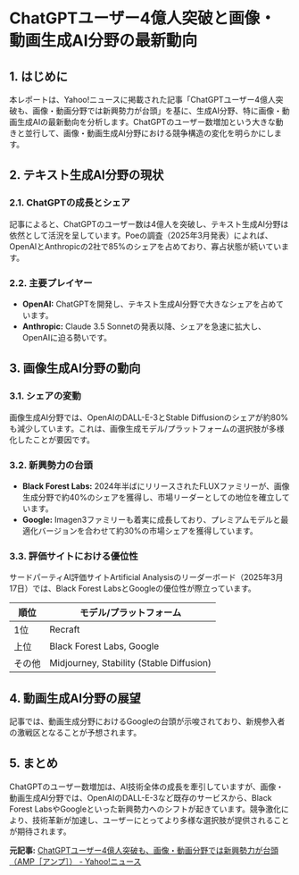 # ChatGPTユーザー4億人突破と画像・動画生成AI分野の最新動向

## 1. はじめに

本レポートは、Yahoo!ニュースに掲載された記事「ChatGPTユーザー4億人突破も、画像・動画分野では新興勢力が台頭」を基に、生成AI分野、特に画像・動画生成AIの最新動向を分析します。ChatGPTのユーザー数増加という大きな動きと並行して、画像・動画生成AI分野における競争構造の変化を明らかにします。

## 2. テキスト生成AI分野の現状

### 2.1. ChatGPTの成長とシェア

記事によると、ChatGPTのユーザー数は4億人を突破し、テキスト生成AI分野は依然として活況を呈しています。Poeの調査（2025年3月発表）によれば、OpenAIとAnthropicの2社で85%のシェアを占めており、寡占状態が続いています。

### 2.2. 主要プレイヤー

* **OpenAI:** ChatGPTを開発し、テキスト生成AI分野で大きなシェアを占めています。
* **Anthropic:** Claude 3.5 Sonnetの発表以降、シェアを急速に拡大し、OpenAIに迫る勢いです。

## 3. 画像生成AI分野の動向

### 3.1. シェアの変動

画像生成AI分野では、OpenAIのDALL-E-3とStable Diffusionのシェアが約80%も減少しています。これは、画像生成モデル/プラットフォームの選択肢が多様化したことが要因です。

### 3.2. 新興勢力の台頭

* **Black Forest Labs:** 2024年半ばにリリースされたFLUXファミリーが、画像生成分野で約40%のシェアを獲得し、市場リーダーとしての地位を確立しています。
* **Google:** Imagen3ファミリーも着実に成長しており、プレミアムモデルと最適化バージョンを合わせて約30%の市場シェアを獲得しています。

### 3.3. 評価サイトにおける優位性

サードパーティAI評価サイトArtificial Analysisのリーダーボード（2025年3月17日）では、Black Forest LabsとGoogleの優位性が際立っています。

| 順位 | モデル/プラットフォーム |
|---|---|
| 1位 | Recraft |
| 上位 | Black Forest Labs, Google |
| その他 | Midjourney, Stability (Stable Diffusion) |

## 4. 動画生成AI分野の展望

記事では、動画生成分野におけるGoogleの台頭が示唆されており、新規参入者の激戦区となることが予想されます。

## 5. まとめ

ChatGPTのユーザー数増加は、AI技術全体の成長を牽引していますが、画像・動画生成AI分野では、OpenAIのDALL-E-3など既存のサービスから、Black Forest LabsやGoogleといった新興勢力へのシフトが起きています。競争激化により、技術革新が加速し、ユーザーにとってより多様な選択肢が提供されることが期待されます。


**元記事:** [ChatGPTユーザー4億人突破も、画像・動画分野では新興勢力が台頭（AMP［アンプ］） - Yahoo!ニュース](https://news.yahoo.co.jp/articles/fd432e33eb133f15a87a35be0b8966bf69cce4c2?page=2)